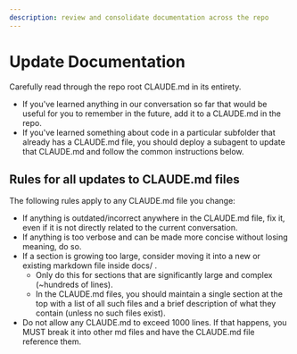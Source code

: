 ```yaml
---
description: review and consolidate documentation across the repo
---
```


# Update Documentation

Carefully read through the repo root CLAUDE.md in its entirety.

* If you've learned anything in our conversation so far that would be useful for you to remember in the future, add it to a CLAUDE.md in the repo.
* If you've learned something about code in a particular subfolder that already has a CLAUDE.md file, you should deploy a subagent to update that CLAUDE.md and follow the common instructions below.

## Rules for all updates to CLAUDE.md files

The following rules apply to any CLAUDE.md file you change:

* If anything is outdated/incorrect anywhere in the CLAUDE.md file, fix it, even if it is not directly related to the current conversation.
* If anything is too verbose and can be made more concise without losing meaning, do so.
* If a section is growing too large, consider moving it into a new or existing markdown file inside docs/ .
    * Only do this for sections that are significantly large and complex (~hundreds of lines).
    * In the CLAUDE.md files, you should maintain a single section at the top with a list of all such files and a brief description of what they contain (unless no such files exist).
* Do not allow any CLAUDE.md to exceed 1000 lines. If that happens, you MUST break it into other md files and have the CLAUDE.md file reference them.
